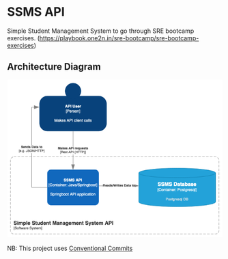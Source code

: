 # SSMS API

Simple Student Management System to go through SRE bootcamp exercises. (https://playbook.one2n.in/sre-bootcamp/sre-bootcamp-exercises)

## Architecture Diagram

![alt c4-context-diagram](./docs/SSMS%20Diagrams-C4%20Context.drawio.png)

NB: This project uses [Conventional Commits](https://www.conventionalcommits.org/en/v1.0.0/)
